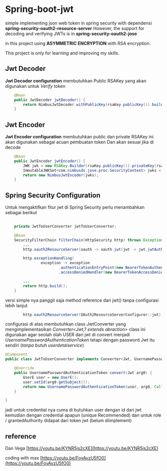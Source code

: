 # Spring-boot-jwt

simple implementing json web token in spring security with dependensi **spring-security-oauth2-resource-server** However, the support for decoding and verifying JWTs is in **spring-security-oauth2-jose**

in this project using **ASYMMETRIC ENCRYPTION** with RSA encryption.

This project is only for learning and improving my skills.

## Jwt Decoder

**Jwt Decoder configuration** membutuhkan Public RSAKey yang akan digunakan untuk *Verify* token

```java
    @Bean
    public JwtDecoder jwtDecoder() {
        return NimbusJwtDecoder.withPublicKey(rsaKey.publicKey()).build();
    }
```

## Jwt Encoder

**Jwt Encoder configuration** membutuhkan public dan private RSAKey ini akan digunakan sebagai acuan pembuatan token Dan akan sesuai jika di decode

```java
    @Bean
    public JwtEncoder jwtEncoder() {
        JWK jwk = new RSAKey.Builder(rsaKey.publicKey()).privateKey(rsaKey.privateKey()).build();
        ImmutableJWKSet<com.nimbusds.jose.proc.SecurityContext> jwks = new ImmutableJWKSet<>(new JWKSet(jwk));
        return new NimbusJwtEncoder(jwks);
    }
```

## Spring Security Configuration

Untuk mengaktifkan fitur jwt di Spring Security perlu menambahkan sebagai berikut

```java
 
    private JwtToUserConverter jwtToUserConverter;

    @Bean
    SecurityFilterChain filterChain(HttpSecurity http) throws Exception {
        ...
        http.oauth2ResourceServer(oauth -> oauth.jwt(jwt -> jwt.jwtAuthenticationConverter(jwtToUserConverter)));

        http.exceptionHandling(
                exception -> exception
                        .authenticationEntryPoint(new BearerTokenAuthenticationEntryPoint())
                        .accessDeniedHandler(new BearerTokenAccessDeniedHandler()));

        ...
        return http.build();
    }
```

versi simple nya panggil saja method reference dari jwt() tanpa configurasi lebih lanjut

```java
        http.oauth2ResourceServer(OAuth2ResourceServerConfigurer::jwt);
```

configurasi di atas membutuhkan class JwtConverter yang mengimplementasikan *Converter<Jwt,? extends abraction>*
class ini digunakan agar seolah olah USER dari jwt di convert menjadi *UsernamePasswordAuthenticationToken*
tetapi dengan password Jwt itu sendiri (*tanpa butuh userdetaiservice*)

```java
@Component
public class JwtToUserConverter implements Converter<Jwt, UsernamePasswordAuthenticationToken> {

    @Override
    public UsernamePasswordAuthenticationToken convert(Jwt arg0) {
        UserE user = new UserE();
        user.setId(arg0.getSubject());
        return new UsernamePasswordAuthenticationToken(user, arg0, Collections.emptyList());
    }

}
```

jadi untuk credential nya cuma di butuhkan user dengan id dari jwt kemudian dengan credential apapun (unique Recommended) dan untuk role / grantedAuthority didapat dari token jwt (belum diimplement)

## reference

Dan Vega [https://youtu.be/KYNR5js2cXE](https://youtu.be/KYNR5js2cXE)

coding with max [https://youtu.be/FoyAvzU5fO0](https://youtu.be/FoyAvzU5fO0)
